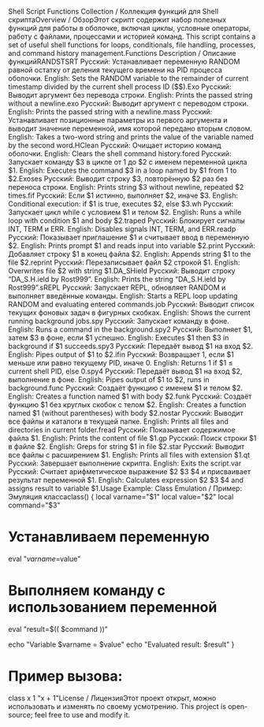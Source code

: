 Shell Script Functions Collection / Коллекция функций для Shell скриптаOverview / ОбзорЭтот скрипт содержит набор полезных функций для работы в оболочке, включая циклы, условные операторы, работу с файлами, процессами и историей команд.
This script contains a set of useful shell functions for loops, conditionals, file handling, processes, and command history management.Functions Description / Описание функцийRANDSTSRT
Русский: Устанавливает переменную RANDOM равной остатку от деления текущего времени на PID процесса оболочки.
English: Sets the RANDOM variable to the remainder of current timestamp divided by the current shell process ID ($$).Exo
Русский: Выводит аргумент без перевода строки.
English: Prints the passed string without a newline.exo
Русский: Выводит аргумент с переводом строки.
English: Prints the passed string with a newline.mass
Русский: Устанавливает позиционные параметры из первого аргумента и выводит значение переменной, имя которой передано вторым словом.
English: Takes a two-word string and prints the value of the variable named by the second word.HClean
Русский: Очищает историю команд оболочки.
English: Clears the shell command history.fored
Русский: Запускает команду $3 в цикле от 1 до $2 с именем переменной цикла $1.
English: Executes the command $3 in a loop named by $1 from 1 to $2.Exoses
Русский: Выводит строку $3, повторённую $2 раз без переноса строки.
English: Prints string $3 without newline, repeated $2 times.fif
Русский: Если $1 истинно, выполняет $2, иначе $3.
English: Conditional execution: if $1 is true, executes $2, else $3.wh
Русский: Запускает цикл while с условием $1 и телом $2.
English: Runs a while loop with condition $1 and body $2.traped
Русский: Блокирует сигналы INT, TERM и ERR.
English: Disables signals INT, TERM, and ERR.readp
Русский: Показывает приглашение $1 и считывает ввод в переменную $2.
English: Prints prompt $1 and reads input into variable $2.print
Русский: Добавляет строку $1 в конец файла $2.
English: Appends string $1 to the file $2.reprint
Русский: Перезаписывает файл $2 строкой $1.
English: Overwrites file $2 with string $1.DA_SHield
Русский: Выводит строку “DA_S.H.ield by Rost999”.
English: Prints the string “DA_S.H.ield by Rost999”.sREPL
Русский: Запускает REPL, обновляет RANDOM и выполняет введённые команды.
English: Starts a REPL loop updating RANDOM and evaluating entered commands.job
Русский: Выводит список текущих фоновых задач в фигурных скобках.
English: Shows the current running background jobs.spy
Русский: Запускает команду в фоне.
English: Runs a command in the background.spy2
Русский: Выполняет $1, затем $3 в фоне, если $1 успешно.
English: Executes $1 then $3 in background if $1 succeeds.spy3
Русский: Передаёт вывод $1 на вход $2.
English: Pipes output of $1 to $2.ifin
Русский: Возвращает 1, если $1 меньше или равно текущему PID, иначе 0.
English: Returns 1 if $1 ≤ current shell PID, else 0.spy4
Русский: Передаёт вывод $1 на вход $2, выполнение в фоне.
English: Pipes output of $1 to $2, runs in background.func
Русский: Создаёт функцию с именем $1 и телом $2.
English: Creates a function named $1 with body $2.funk
Русский: Создаёт функцию $1 без круглых скобок с телом $2.
English: Creates a function named $1 (without parentheses) with body $2.nostar
Русский: Выводит все файлы и каталоги в текущей папке.
English: Prints all files and directories in current folder.fread
Русский: Показывает содержимое файла $1.
English: Prints the content of file $1.gp
Русский: Поиск строки $1 в файле $2.
English: Greps for string $1 in file $2.star
Русский: Выводит все файлы с расширением $1.
English: Prints all files with extension $1.qt
Русский: Завершает выполнение скрипта.
English: Exits the script.var
Русский: Считает арифметическое выражение $2 $3 $4 и присваивает результат переменной $1.
English: Calculates expression $2 $3 $4 and assigns result to variable $1.Usage Example: Class Emulation / Пример: Эмуляция классаclass() {
  local varname="$1"
  local value="$2"
  local command="$3"

  # Устанавливаем переменную
  eval "$varname=$value"

  # Выполняем команду с использованием переменной
  eval "result=$(( $command ))"

  echo "Variable $varname = $value"
  echo "Evaluated result: $result"
}

# Пример вызова:
class x 1 "x + 1"License / ЛицензияЭтот проект открыт, можно использовать и изменять по своему усмотрению.
This project is open-source; feel free to use and modify it.
